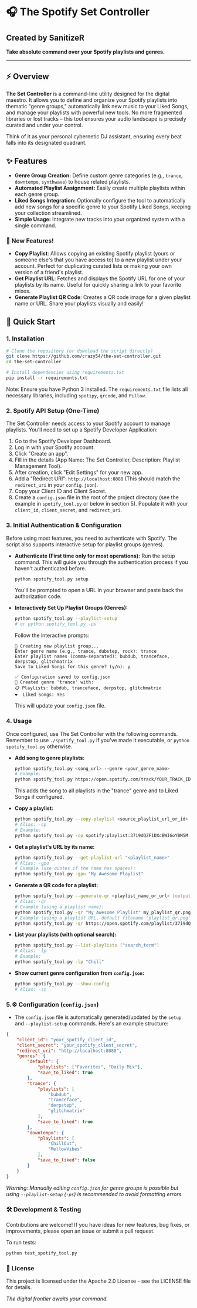 # 🎧 The Spotify Set Controller
## Created by SanitizeR

**Take absolute command over your Spotify playlists and genres.**

---

## ⚡ Overview

**The Set Controller** is a command-line utility designed for the digital maestro. It allows you to define and organize your Spotify playlists into thematic "genre groups," automatically link new music to your Liked Songs, and manage your playlists with powerful new tools. No more fragmented libraries or lost tracks – this tool ensures your audio landscape is precisely curated and under your control.

Think of it as your personal cybernetic DJ assistant, ensuring every beat falls into its designated quadrant.

## ✨ Features

* **Genre Group Creation:** Define custom genre categories (e.g., `trance`, `downtempo`, `synthwave`) to house related playlists.
* **Automated Playlist Assignment:** Easily create multiple playlists within each genre group.
* **Liked Songs Integration:** Optionally configure the tool to automatically add new songs for a specific genre to your Spotify Liked Songs, keeping your collection streamlined.
* **Simple Usage:** Integrate new tracks into your organized system with a single command.

### 🎉 New Features!

*   **Copy Playlist**: Allows copying an existing Spotify playlist (yours or someone else's that you have access to) to a new playlist under your account. Perfect for duplicating curated lists or making your own version of a friend's playlist.
*   **Get Playlist URL**: Fetches and displays the Spotify URL for one of your playlists by its name. Useful for quickly sharing a link to your favorite mixes.
*   **Generate Playlist QR Code**: Creates a QR code image for a given playlist name or URL. Share your playlists visually and easily!

## 🚀 Quick Start

### 1. Installation

```bash
# Clone the repository (or download the script directly)
git clone https://github.com/crazy54/the-set-controller.git
cd the-set-controller

# Install dependencies using requirements.txt
pip install -r requirements.txt
```
Note: Ensure you have Python 3 installed. The `requirements.txt` file lists all necessary libraries, including `spotipy`, `qrcode`, and `Pillow`.

### 2. Spotify API Setup (One-Time)
The Set Controller needs access to your Spotify account to manage playlists. You'll need to set up a Spotify Developer Application:

1. Go to the Spotify Developer Dashboard.
2. Log in with your Spotify account.
3. Click "Create an app".
4. Fill in the details (App Name: The Set Controller, Description: Playlist Management Tool).
5. After creation, click "Edit Settings" for your new app.
6. Add a "Redirect URI": `http://localhost:8888` (This should match the `redirect_uri` in your `config.json`).
7. Copy your Client ID and Client Secret.
8. Create a `config.json` file in the root of the project directory (see the example in `spotify_tool.py` or below in section 5). Populate it with your `client_id`, `client_secret`, and `redirect_uri`.

### 3. Initial Authentication & Configuration
Before using most features, you need to authenticate with Spotify. The script also supports interactive setup for playlist groups (genres).

*   **Authenticate (First time only for most operations):**
    Run the setup command. This will guide you through the authentication process if you haven't authenticated before.
    ```bash
    python spotify_tool.py setup
    ```
    You'll be prompted to open a URL in your browser and paste back the authorization code.

*   **Interactively Set Up Playlist Groups (Genres):**
    ```bash
    python spotify_tool.py --playlist-setup 
    # or python spotify_tool.py -ps
    ```
    Follow the interactive prompts:
    ```
    🎸 Creating new playlist group...
    Enter genre name (e.g., trance, dubstep, rock): trance
    Enter playlist names (comma-separated): bubdub, tranceface, derpstop, glitchmatrix
    Save to Liked Songs for this genre? (y/n): y

    ✅ Configuration saved to config.json
    🎉 Created genre 'trance' with:
    📋 Playlists: bubdub, tranceface, derpstop, glitchmatrix
    ❤️  Liked Songs: Yes
    ```
    This will update your `config.json` file.

### 4. Usage
Once configured, use The Set Controller with the following commands. Remember to use `./spotify_tool.py` if you've made it executable, or `python spotify_tool.py` otherwise.

*   **Add song to genre playlists:**
    ```bash
    python spotify_tool.py <song_url> --genre <your_genre_name>
    # Example:
    python spotify_tool.py https://open.spotify.com/track/YOUR_TRACK_ID --genre trance
    ```
    This adds the song to all playlists in the "trance" genre and to Liked Songs if configured.

*   **Copy a playlist:**
    ```bash
    python spotify_tool.py --copy-playlist <source_playlist_url_or_id> <new_playlist_name>
    # Alias: -cp
    # Example:
    python spotify_tool.py -cp spotify:playlist:37i9dQZF1DXcBWIGoYBM5M "My Copied Mix"
    ```

*   **Get a playlist's URL by its name:**
    ```bash
    python spotify_tool.py --get-playlist-url "<playlist_name>"
    # Alias: -gpu
    # Example (use quotes if the name has spaces):
    python spotify_tool.py -gpu "My Awesome Playlist"
    ```

*   **Generate a QR code for a playlist:**
    ```bash
    python spotify_tool.py --generate-qr <playlist_name_or_url> [output_filename.png]
    # Alias: -qr
    # Example (using a playlist name):
    python spotify_tool.py -qr "My Awesome Playlist" my_playlist_qr.png
    # Example (using a playlist URL, default filename 'playlist_qr.png'):
    python spotify_tool.py -qr https://open.spotify.com/playlist/37i9dQZF1DXcBWIGoYBM5M
    ```

*   **List your playlists (with optional search):**
    ```bash
    python spotify_tool.py --list-playlists ["search_term"]
    # Alias: -lp
    # Example:
    python spotify_tool.py -lp "Chill"
    ```

*   **Show current genre configuration from `config.json`:**
    ```bash
    python spotify_tool.py --show-config
    # Alias: -sc
    ```

### 5.⚙️ Configuration (`config.json`)
* The `config.json` file is automatically generated/updated by the `setup` and `--playlist-setup` commands. Here's an example structure:
```json
{
    "client_id": "your_spotify_client_id",
    "client_secret": "your_spotify_client_secret",
    "redirect_uri": "http://localhost:8080",
    "genres": {
        "default": {
            "playlists": ["Favorites", "Daily Mix"],
            "save_to_liked": true
        },
        "trance": {
            "playlists": [
                "bubdub",
                "tranceface",
                "derpstop",
                "glitchmatrix"
            ],
            "save_to_liked": true 
        },
        "downtempo": {
            "playlists": [
                "ChillOut",
                "MellowVibes"
            ],
            "save_to_liked": false
        }
    }
}
```
*Warning: Manually editing `config.json` for genre groups is possible but using `--playlist-setup` (`-ps`) is recommended to avoid formatting errors.*

### 🛠️ Development & Testing
Contributions are welcome! If you have ideas for new features, bug fixes, or improvements, please open an issue or submit a pull request.

To run tests:
```bash
python test_spotify_tool.py
```

### 📜 License
This project is licensed under the Apache 2.0 License - see the LICENSE file for details.

*The digital frontier awaits your command.*
